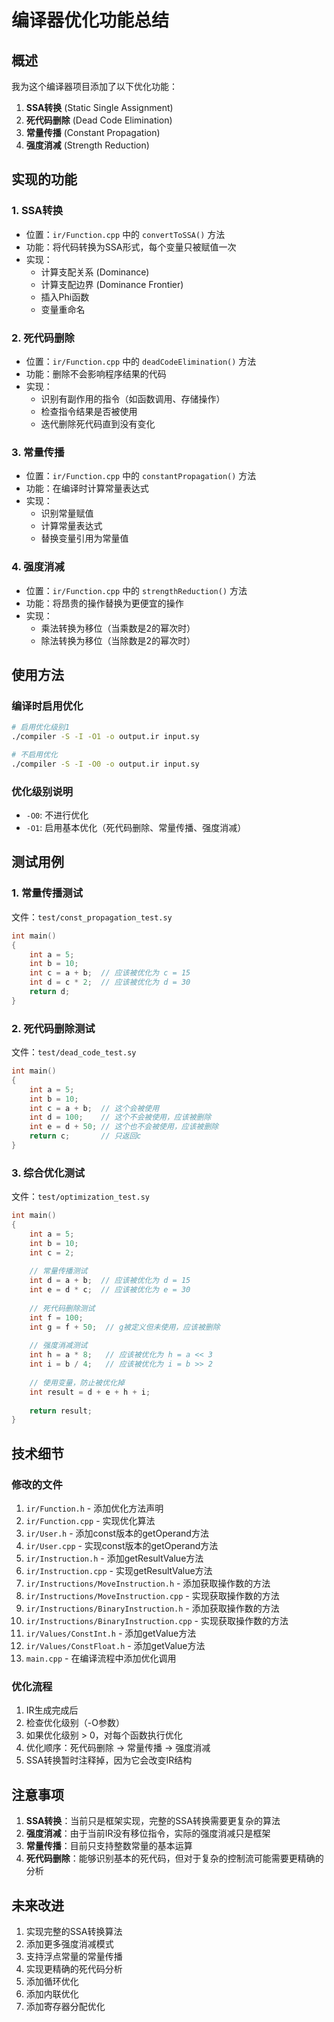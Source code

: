 # 编译器优化功能总结

## 概述

我为这个编译器项目添加了以下优化功能：

1. **SSA转换** (Static Single Assignment)
2. **死代码删除** (Dead Code Elimination)
3. **常量传播** (Constant Propagation)
4. **强度消减** (Strength Reduction)

## 实现的功能

### 1. SSA转换
- 位置：`ir/Function.cpp` 中的 `convertToSSA()` 方法
- 功能：将代码转换为SSA形式，每个变量只被赋值一次
- 实现：
  - 计算支配关系 (Dominance)
  - 计算支配边界 (Dominance Frontier)
  - 插入Phi函数
  - 变量重命名

### 2. 死代码删除
- 位置：`ir/Function.cpp` 中的 `deadCodeElimination()` 方法
- 功能：删除不会影响程序结果的代码
- 实现：
  - 识别有副作用的指令（如函数调用、存储操作）
  - 检查指令结果是否被使用
  - 迭代删除死代码直到没有变化

### 3. 常量传播
- 位置：`ir/Function.cpp` 中的 `constantPropagation()` 方法
- 功能：在编译时计算常量表达式
- 实现：
  - 识别常量赋值
  - 计算常量表达式
  - 替换变量引用为常量值

### 4. 强度消减
- 位置：`ir/Function.cpp` 中的 `strengthReduction()` 方法
- 功能：将昂贵的操作替换为更便宜的操作
- 实现：
  - 乘法转换为移位（当乘数是2的幂次时）
  - 除法转换为移位（当除数是2的幂次时）

## 使用方法

### 编译时启用优化
```bash
# 启用优化级别1
./compiler -S -I -O1 -o output.ir input.sy

# 不启用优化
./compiler -S -I -O0 -o output.ir input.sy
```

### 优化级别说明
- `-O0`: 不进行优化
- `-O1`: 启用基本优化（死代码删除、常量传播、强度消减）

## 测试用例

### 1. 常量传播测试
文件：`test/const_propagation_test.sy`
```c
int main()
{
    int a = 5;
    int b = 10;
    int c = a + b;  // 应该被优化为 c = 15
    int d = c * 2;  // 应该被优化为 d = 30
    return d;
}
```

### 2. 死代码删除测试
文件：`test/dead_code_test.sy`
```c
int main()
{
    int a = 5;
    int b = 10;
    int c = a + b;  // 这个会被使用
    int d = 100;    // 这个不会被使用，应该被删除
    int e = d + 50; // 这个也不会被使用，应该被删除
    return c;       // 只返回c
}
```

### 3. 综合优化测试
文件：`test/optimization_test.sy`
```c
int main()
{
    int a = 5;
    int b = 10;
    int c = 2;
    
    // 常量传播测试
    int d = a + b;  // 应该被优化为 d = 15
    int e = d * c;  // 应该被优化为 e = 30
    
    // 死代码删除测试
    int f = 100;
    int g = f + 50;  // g被定义但未使用，应该被删除
    
    // 强度消减测试
    int h = a * 8;   // 应该被优化为 h = a << 3
    int i = b / 4;   // 应该被优化为 i = b >> 2
    
    // 使用变量，防止被优化掉
    int result = d + e + h + i;
    
    return result;
}
```

## 技术细节

### 修改的文件
1. `ir/Function.h` - 添加优化方法声明
2. `ir/Function.cpp` - 实现优化算法
3. `ir/User.h` - 添加const版本的getOperand方法
4. `ir/User.cpp` - 实现const版本的getOperand方法
5. `ir/Instruction.h` - 添加getResultValue方法
6. `ir/Instruction.cpp` - 实现getResultValue方法
7. `ir/Instructions/MoveInstruction.h` - 添加获取操作数的方法
8. `ir/Instructions/MoveInstruction.cpp` - 实现获取操作数的方法
9. `ir/Instructions/BinaryInstruction.h` - 添加获取操作数的方法
10. `ir/Instructions/BinaryInstruction.cpp` - 实现获取操作数的方法
11. `ir/Values/ConstInt.h` - 添加getValue方法
12. `ir/Values/ConstFloat.h` - 添加getValue方法
13. `main.cpp` - 在编译流程中添加优化调用

### 优化流程
1. IR生成完成后
2. 检查优化级别（-O参数）
3. 如果优化级别 > 0，对每个函数执行优化
4. 优化顺序：死代码删除 → 常量传播 → 强度消减
5. SSA转换暂时注释掉，因为它会改变IR结构

## 注意事项

1. **SSA转换**：当前只是框架实现，完整的SSA转换需要更复杂的算法
2. **强度消减**：由于当前IR没有移位指令，实际的强度消减只是框架
3. **常量传播**：目前只支持整数常量的基本运算
4. **死代码删除**：能够识别基本的死代码，但对于复杂的控制流可能需要更精确的分析

## 未来改进

1. 实现完整的SSA转换算法
2. 添加更多强度消减模式
3. 支持浮点常量的常量传播
4. 实现更精确的死代码分析
5. 添加循环优化
6. 添加内联优化
7. 添加寄存器分配优化 